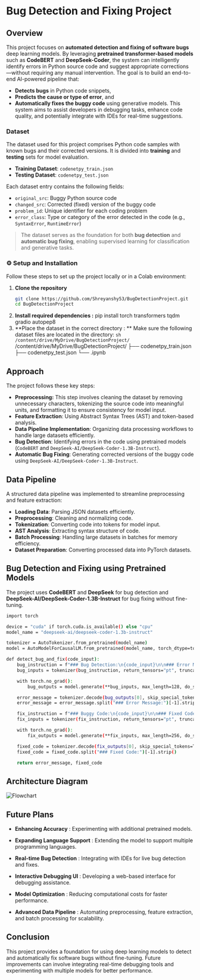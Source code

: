 # Bug Detection and Fixing Project


##  Overview
This project focuses on **automated detection and fixing of software bugs**  deep learning models. By leveraging **pretrained transformer-based models** such as **CodeBERT** and **DeepSeek-Coder**, the system can intelligently identify errors in Python source code and suggest appropriate corrections—without requiring any manual intervention.
The goal is to build an end-to-end AI-powered pipeline that:
- **Detects bugs** in Python code snippets,
- **Predicts the cause or type of error**, and
- **Automatically fixes the buggy code** using generative models.
This system aims to assist developers in debugging tasks, enhance code quality, and potentially integrate with IDEs for real-time suggestions.

###  Dataset

The dataset used for this project comprises Python code samples with known bugs and their corrected versions. It is divided into **training** and **testing** sets for model evaluation.

- **Training Dataset**: `codenetpy_train.json`  
- **Testing Dataset**: `codenetpy_test.json`

Each dataset entry contains the following fields:

-  `original_src`: Buggy Python source code  
-  `changed_src`: Corrected (fixed) version of the buggy code  
-  `problem_id`: Unique identifier for each coding problem  
-  `error_class`: Type or category of the error detected in the code (e.g., `SyntaxError`, `RuntimeError`)

>  The dataset serves as the foundation for both **bug detection** and **automatic bug fixing**, enabling supervised learning for classification and generative tasks.

### ⚙ Setup and Installation

Follow these steps to set up the project locally or in a Colab environment:

1. **Clone the repository**
   ```sh
   git clone https://github.com/Shreyanshy53/BugDetectionProject.git
   cd BugDetectionProject
2. **Install required dependencies :** pip install torch transformers tqdm gradio autopep8
3. **Place the dataset in the correct directory : ** Make sure the following dataset files are located in the directory:
```sh /content/drive/MyDrive/BugDetectionProject/ ```
/content/drive/MyDrive/BugDetectionProject/
├── codenetpy_train.json
├── codenetpy_test.json
└── .ipynb




## Approach
The project follows these key steps:
- **Preprocessing:** This step involves cleaning the dataset by removing unnecessary characters, tokenizing the source code into meaningful units, and formatting it to ensure consistency for model input.
- **Feature Extraction**: Using Abstract Syntax Trees (AST) and token-based analysis.
- **Data Pipeline Implementation**: Organizing data processing workflows to handle large datasets efficiently.
- **Bug Detection**: Identifying errors in the code using pretrained models (`CodeBERT` and `DeepSeek-AI/DeepSeek-Coder-1.3B-Instruct`).
- **Automatic Bug Fixing**: Generating corrected versions of the buggy code using `DeepSeek-AI/DeepSeek-Coder-1.3B-Instruct`.

## Data Pipeline

A structured data pipeline was implemented to streamline preprocessing and feature extraction:

- **Loading Data**: Parsing JSON datasets efficiently.
- **Preprocessing**: Cleaning and normalizing code.
- **Tokenization**: Converting code into tokens for model input.
- **AST Analysis**: Extracting syntax structure of code.
- **Batch Processing**: Handling large datasets in batches for memory efficiency.
- **Dataset Preparation**: Converting processed data into PyTorch datasets.
## Bug Detection and Fixing using Pretrained Models
The project uses **CodeBERT** and **DeepSeek** for bug detection and **DeepSeek-AI/DeepSeek-Coder-1.3B-Instruct** for bug fixing without fine-tuning.
```sh from transformers import AutoTokenizer, AutoModelForCausalLM
import torch

device = "cuda" if torch.cuda.is_available() else "cpu"
model_name = "deepseek-ai/deepseek-coder-1.3b-instruct"

tokenizer = AutoTokenizer.from_pretrained(model_name)
model = AutoModelForCausalLM.from_pretrained(model_name, torch_dtype=torch.float16, device_map="auto")

def detect_bug_and_fix(code_input):
    bug_instruction = f"### Bug Detection:\n{code_input}\n\n### Error Message:\n"
    bug_inputs = tokenizer(bug_instruction, return_tensors="pt", truncation=True, max_length=512).to(device)

    with torch.no_grad():
        bug_outputs = model.generate(**bug_inputs, max_length=128, do_sample=True, temperature=0.6, top_p=0.8)

    error_message = tokenizer.decode(bug_outputs[0], skip_special_tokens=True)
    error_message = error_message.split("### Error Message:")[-1].strip()

    fix_instruction = f"### Buggy Code:\n{code_input}\n\n### Fixed Code:\n"
    fix_inputs = tokenizer(fix_instruction, return_tensors="pt", truncation=True, max_length=512).to(device)

    with torch.no_grad():
        fix_outputs = model.generate(**fix_inputs, max_length=256, do_sample=True, temperature=0.6, top_p=0.8)

    fixed_code = tokenizer.decode(fix_outputs[0], skip_special_tokens=True)
    fixed_code = fixed_code.split("### Fixed Code:")[-1].strip()

    return error_message, fixed_code

```


## Architecture Diagram
   ![Flowchart](https://github.com/Shreyanshy53/Bug_DetectionFixing/blob/main/flowchart.jpg?raw=true) 
##  Future Plans
- **Enhancing Accuracy** : Experimenting with additional pretrained models.

- **Expanding Language Support** : Extending the model to support multiple programming languages.

- **Real-time Bug Detection** : Integrating with IDEs for live bug detection and fixes.

- **Interactive Debugging UI** : Developing a web-based interface for debugging assistance.

- **Model Optimization** : Reducing computational costs for faster performance.

- **Advanced Data Pipeline** : Automating preprocessing, feature extraction, and batch processing for scalability.

##  Conclusion
This project provides a foundation for using deep learning models to detect and automatically fix software bugs without fine-tuning. Future improvements can involve integrating real-time debugging tools and experimenting with multiple models for better performance.




